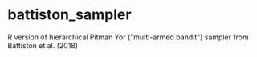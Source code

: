 # battiston_sampler
R version of hierarchical Pitman Yor ("multi-armed bandit") sampler from Battiston et al. (2018)